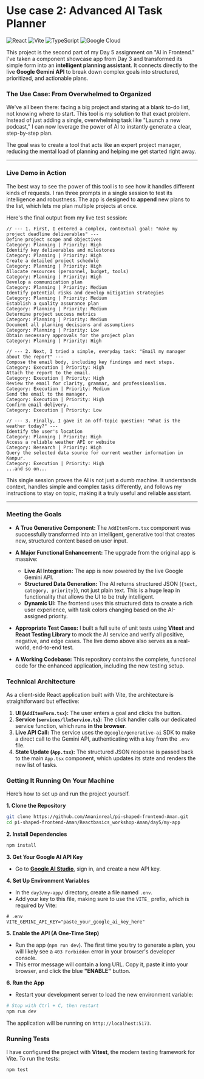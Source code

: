 
# Use case 2: **Advanced AI Task Planner**

![React](https://img.shields.io/badge/react-%2320232a.svg?style=for-the-badge&logo=react&logoColor=%2361DAFB)
![Vite](https://img.shields.io/badge/vite-%23646CFF.svg?style=for-the-badge&logo=vite&logoColor=white)
![TypeScript](https://img.shields.io/badge/typescript-%23007ACC.svg?style=for-the-badge&logo=typescript&logoColor=white)
![Google Cloud](https://img.shields.io/badge/Google_Cloud-4285F4?style=for-the-badge&logo=google-cloud&logoColor=white)

This project is the second part of my Day 5 assignment on "AI in Frontend." I've taken a component showcase app from Day 3 and transformed its simple form into an **intelligent planning assistant**. It connects directly to the live **Google Gemini API** to break down complex goals into structured, prioritized, and actionable plans.

### **The Use Case: From Overwhelmed to Organized**

We've all been there: facing a big project and staring at a blank to-do list, not knowing where to start. This tool is my solution to that exact problem. Instead of just adding a single, overwhelming task like "Launch a new podcast," I can now leverage the power of AI to instantly generate a clear, step-by-step plan.

The goal was to create a tool that acts like an expert project manager, reducing the mental load of planning and helping me get started right away.

---

### **Live Demo in Action**

The best way to see the power of this tool is to see how it handles different kinds of requests. I ran three prompts in a single session to test its intelligence and robustness. The app is designed to **append** new plans to the list, which lets me plan multiple projects at once.

Here's the final output from my live test session:

```
// --- 1. First, I entered a complex, contextual goal: "make my project deadline deliverables" ---
Define project scope and objectives
Category: Planning | Priority: High
Identify key deliverables and milestones
Category: Planning | Priority: High
Create a detailed project schedule
Category: Planning | Priority: High
Allocate resources (personnel, budget, tools)
Category: Planning | Priority: High
Develop a communication plan
Category: Planning | Priority: Medium
Identify potential risks and develop mitigation strategies
Category: Planning | Priority: Medium
Establish a quality assurance plan
Category: Planning | Priority: Medium
Determine project success metrics
Category: Planning | Priority: Medium
Document all planning decisions and assumptions
Category: Planning | Priority: Low
Obtain necessary approvals for the project plan
Category: Planning | Priority: High

// --- 2. Next, I tried a simple, everyday task: "Email my manager about the report" ---
Compose the email body, including key findings and next steps.
Category: Execution | Priority: High
Attach the report to the email.
Category: Execution | Priority: High
Review the email for clarity, grammar, and professionalism.
Category: Execution | Priority: Medium
Send the email to the manager.
Category: Execution | Priority: High
Confirm email delivery.
Category: Execution | Priority: Low

// --- 3. Finally, I gave it an off-topic question: "What is the weather today?" ---
Identify the user's location
Category: Planning | Priority: High
Access a reliable weather API or website
Category: Research | Priority: High
Query the selected data source for current weather information in Kanpur.
Category: Execution | Priority: High
...and so on...
```
This single session proves the AI is not just a dumb machine. It understands context, handles simple and complex tasks differently, and follows my instructions to stay on topic, making it a truly useful and reliable assistant.

---

### **Meeting the Goals**

*   **A True Generative Component:** The `AddItemForm.tsx` component was successfully transformed into an intelligent, generative tool that creates new, structured content based on user input.

*   **A Major Functional Enhancement:** The upgrade from the original app is massive:
    *   **Live AI Integration:** The app is now powered by the live Google Gemini API.
    *   **Structured Data Generation:** The AI returns structured JSON (`{text, category, priority}`), not just plain text. This is a huge leap in functionality that allows the UI to be truly intelligent.
    *   **Dynamic UI:** The frontend uses this structured data to create a rich user experience, with task colors changing based on the AI-assigned priority.

*   **Appropriate Test Cases:** I built a full suite of unit tests using **Vitest** and **React Testing Library** to mock the AI service and verify all positive, negative, and edge cases. The live demo above also serves as a real-world, end-to-end test.

*   **A Working Codebase:** This repository contains the complete, functional code for the enhanced application, including the new testing setup.

### **Technical Architecture**

As a client-side React application built with Vite, the architecture is straightforward but effective:

1.  **UI (`AddItemForm.tsx`):** The user enters a goal and clicks the button.
2.  **Service (`services/llmService.ts`):** The click handler calls our dedicated service function, which runs **in the browser**.
3.  **Live API Call:** The service uses the `@google/generative-ai` SDK to make a direct call to the Gemini API, authenticating with a key from the `.env` file.
4.  **State Update (`App.tsx`):** The structured JSON response is passed back to the main `App.tsx` component, which updates its state and renders the new list of tasks.

### **Getting It Running On Your Machine**

Here’s how to set up and run the project yourself.

**1. Clone the Repository**
```bash
git clone https://github.com/Amaninreal/pi-shaped-frontend-Aman.git
cd pi-shaped-frontend-Aman/Reactbasics_workshop-Aman/day5/my-app
```

**2. Install Dependencies**
```bash
npm install
```

**3. Get Your Google AI API Key**
-   Go to **[Google AI Studio](https://aistudio.google.com/)**, sign in, and create a new API key.

**4. Set Up Environment Variables**
-   In the `day3/my-app/` directory, create a file named `.env`.
-   Add your key to this file, making sure to use the `VITE_` prefix, which is required by Vite:
  ```
  # .env
  VITE_GEMINI_API_KEY="paste_your_google_ai_key_here"
  ```

**5. Enable the API (A One-Time Step)**
-   Run the app (`npm run dev`). The first time you try to generate a plan, you will likely see a `403 Forbidden` error in your browser's developer console.
-   This error message will contain a long URL. Copy it, paste it into your browser, and click the blue **"ENABLE"** button.

**6. Run the App**
-   Restart your development server to load the new environment variable:
  ```bash
  # Stop with Ctrl + C, then restart
  npm run dev
  ```
The application will be running on `http://localhost:5173`.

### **Running Tests**

I have configured the project with **Vitest**, the modern testing framework for Vite. To run the tests:

```bash
npm test
```